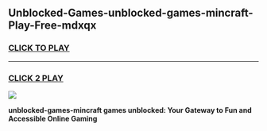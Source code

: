 
## Unblocked-Games-unblocked-games-mincraft-Play-Free-mdxqx
<h3>
<a href="https://premium76.site?title=unblocked-games-mincraft&ref=09A">CLICK TO PLAY</a></h3>
<hr>

<h3>
<a href="https://premium76.site?title=unblocked-games-mincraft&ref=09A">CLICK 2 PLAY</a>
  
</h3>

<a href="https://premium76.site?title=unblocked-games-mincraft&ref=09A"><img src="https://clearcache.store/games.png"></a>


**unblocked-games-mincraft games unblocked: Your Gateway to Fun and Accessible Online Gaming**
